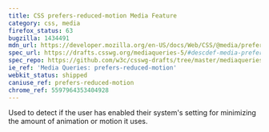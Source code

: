 ```yaml
---
title: CSS prefers-reduced-motion Media Feature
category: css, media
firefox_status: 63
bugzilla: 1434491
mdn_url: https://developer.mozilla.org/en-US/docs/Web/CSS/@media/prefers-reduced-motion
spec_url: https://drafts.csswg.org/mediaqueries-5/#descdef-media-prefers-reduced-motion
spec_repo: https://github.com/w3c/csswg-drafts/tree/master/mediaqueries-5
ie_ref: 'Media Queries: prefers-reduced-motion'
webkit_status: shipped
caniuse_ref: prefers-reduced-motion
chrome_ref: 5597964353404928
---
```


Used to detect if the user has enabled their system's setting for minimizing the amount of animation or motion it uses.
